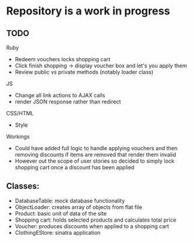 Repository is a work in progress
================================

TODO
----

Ruby

- Redeem vouchers locks shopping cart
- Click finish shopping -> display voucher box and let's you apply them
- Review public vs private methods (notably loader class)

JS

- Change all link actions to AJAX calls
- render JSON response rather than redirect

CSS/HTML

- Style

Workings

- Could have added full logic to handle applying vouchers and then removing discounts if items are removed that render them invalid
- However out the scope of user stories so decided to simply lock shopping cart once a discount has been applied

Classes:
--------

- DatabaseTable: mock database functionality
- ObjectLoader: creates array of objects from flat file
- Product: basic unit of data of the site
- Shopping cart: holds selected products and calculates total price
- Voucher: produces discounts when applied to a shopping cart
- ClothingEStore: sinatra application





